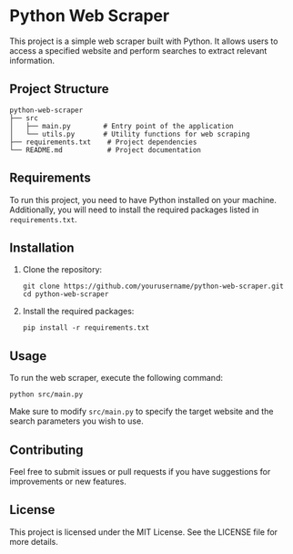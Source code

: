 # Python Web Scraper

This project is a simple web scraper built with Python. It allows users to access a specified website and perform searches to extract relevant information.

## Project Structure

```
python-web-scraper
├── src
│   ├── main.py        # Entry point of the application
│   └── utils.py       # Utility functions for web scraping
├── requirements.txt    # Project dependencies
└── README.md           # Project documentation
```

## Requirements

To run this project, you need to have Python installed on your machine. Additionally, you will need to install the required packages listed in `requirements.txt`.

## Installation

1. Clone the repository:
   ```
   git clone https://github.com/yourusername/python-web-scraper.git
   cd python-web-scraper
   ```

2. Install the required packages:
   ```
   pip install -r requirements.txt
   ```

## Usage

To run the web scraper, execute the following command:

```
python src/main.py
```

Make sure to modify `src/main.py` to specify the target website and the search parameters you wish to use.

## Contributing

Feel free to submit issues or pull requests if you have suggestions for improvements or new features.

## License

This project is licensed under the MIT License. See the LICENSE file for more details.